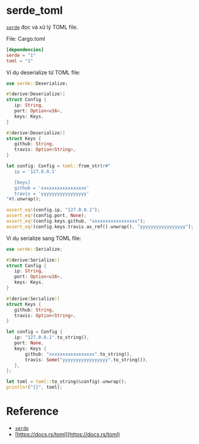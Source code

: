 # serde_toml

[`serde`] đọc và xử lý TOML file.

File: Cargo.toml

```toml
[dependencies]
serde = "1"
toml = "1"
```


Ví dụ deserialize từ TOML file:

```rust
use serde::Deserialize;

#[derive(Deserialize)]
struct Config {
   ip: String,
   port: Option<u16>,
   keys: Keys,
}

#[derive(Deserialize)]
struct Keys {
   github: String,
   travis: Option<String>,
}

let config: Config = toml::from_str(r#"
   ip = '127.0.0.1'

   [keys]
   github = 'xxxxxxxxxxxxxxxxx'
   travis = 'yyyyyyyyyyyyyyyyy'
"#).unwrap();

assert_eq!(config.ip, "127.0.0.1");
assert_eq!(config.port, None);
assert_eq!(config.keys.github, "xxxxxxxxxxxxxxxxx");
assert_eq!(config.keys.travis.as_ref().unwrap(), "yyyyyyyyyyyyyyyyy");
```

Ví dụ serialize sang TOML file:

```rust
use serde::Serialize;

#[derive(Serialize)]
struct Config {
   ip: String,
   port: Option<u16>,
   keys: Keys,
}

#[derive(Serialize)]
struct Keys {
   github: String,
   travis: Option<String>,
}

let config = Config {
   ip: "127.0.0.1".to_string(),
   port: None,
   keys: Keys {
       github: "xxxxxxxxxxxxxxxxx".to_string(),
       travis: Some("yyyyyyyyyyyyyyyyy".to_string()),
   },
};

let toml = toml::to_string(&config).unwrap();
println!("{}", toml);
```

# Reference

- [`serde`]
- [https://docs.rs/toml](https://docs.rs/toml)


[`serde`]: ../serde.md